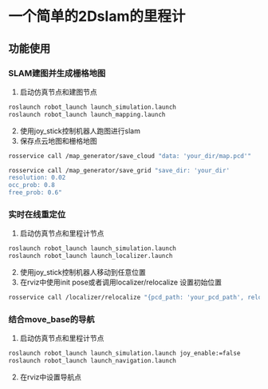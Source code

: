 # 一个简单的2Dslam的里程计

## 功能使用
### SLAM建图并生成栅格地图
1. 启动仿真节点和建图节点
```bash
roslaunch robot_launch launch_simulation.launch
roslaunch robot_launch launch_mapping.launch 
```
2. 使用joy_stick控制机器人跑图进行slam
3. 保存点云地图和栅格地图
```bash
rosservice call /map_generator/save_cloud "data: 'your_dir/map.pcd'"

rosservice call /map_generator/save_grid "save_dir: 'your_dir'
resolution: 0.02
occ_prob: 0.8
free_prob: 0.6"
```

### 实时在线重定位
1. 启动仿真节点和里程计节点
```bash
roslaunch robot_launch launch_simulation.launch
roslaunch robot_launch launch_localizer.launch
```
2. 使用joy_stick控制机器人移动到任意位置
3. 在rviz中使用init pose或者调用localizer/relocalize 设置初始位置
```bash
rosservice call /localizer/relocalize "{pcd_path: 'your_pcd_path', reload: false, x: 0.0, y: 0.0, yaw: 0.0}"
```

### 结合move_base的导航
1. 启动仿真节点和里程计节点
```bash
roslaunch robot_launch launch_simulation.launch joy_enable:=false
roslaunch robot_launch launch_navigation.launch
```
2. 在rviz中设置导航点

